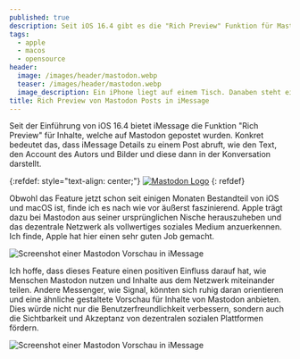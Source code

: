 ```yaml
---
published: true
description: Seit iOS 16.4 gibt es die "Rich Preview" Funktion für Mastodon Posts, die in iMessage Details wie Autor, Inhalt des Posts und Bilder darstellt.
tags:
  - apple
  - macos
  - opensource
header:
  image: /images/header/mastodon.webp
  teaser: /images/header/mastodon.webp
  image_description: Ein iPhone liegt auf einem Tisch. Danaben steht ein Mastodon.
title: Rich Preview von Mastodon Posts in iMessage
---
```


Seit der Einführung von iOS 16.4 bietet iMessage die Funktion "Rich Preview" für Inhalte, welche auf Mastodon gepostet wurden. Konkret bedeutet das, dass iMessage Details zu einem Post abruft, wie den Text, den Account des Autors und Bilder und diese dann in der Konversation darstellt.

{:refdef: style="text-align: center;"}
[![Mastodon Logo]({{site.baseurl}}/images/mastodon_banner.svg)](https://joinmastodon.org/)
{: refdef}

Obwohl das Feature jetzt schon seit einigen Monaten Bestandteil von iOS und macOS ist, finde ich es nach wie vor äußerst faszinierend. Apple trägt dazu bei Mastodon aus seiner ursprünglichen Nische herauszuheben und das dezentrale Netzwerk als vollwertiges soziales Medium anzuerkennen. Ich finde, Apple hat hier einen sehr guten Job gemacht.


![Screenshot einer Mastodon Vorschau in iMessage]({{site.baseurl}}/images/mastodon_preview1.jpeg)

Ich hoffe, dass dieses Feature einen positiven Einfluss darauf hat, wie Menschen Mastodon nutzen und Inhalte aus dem Netzwerk miteinander teilen. Andere Messenger, wie Signal, könnten sich ruhig daran orientieren und eine ähnliche gestaltete Vorschau für Inhalte von Mastodon anbieten. Dies würde nicht nur die Benutzerfreundlichkeit verbessern, sondern auch die Sichtbarkeit und Akzeptanz von dezentralen sozialen Plattformen fördern.

![Screenshot einer Mastodon Vorschau in iMessage]({{site.baseurl}}/images/mastodon_preview2.jpeg)
